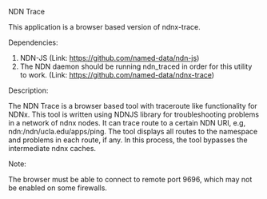 NDN Trace

This application is a browser based version of ndnx-trace.

Dependencies:

1. NDN-JS (Link: https://github.com/named-data/ndn-js)
2. The NDN daemon should be running ndn_traced in order for this utility to work.
(Link: https://github.com/named-data/ndnx-trace)

Description:

The NDN Trace is a browser based tool with traceroute like functionality for NDNx.
This tool is written using NDNJS library for troubleshooting problems in a network of ndnx
nodes. It can trace route to a certain NDN URI, e.g, ndn:/ndn/ucla.edu/apps/ping. 
The tool displays all routes to the namespace and problems in each route, if any. 
In this process, the tool bypasses the intermediate ndnx caches. 

Note: 

The browser must be able to connect to remote port 9696, which may not be enabled on 
some firewalls.




